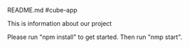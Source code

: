 
README.md
#cube-app

This is information about our project

Please run "npm install" to get started. Then run "nmp start".


